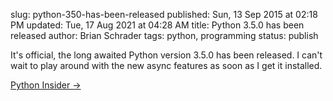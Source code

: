 slug: python-350-has-been-released
published: Sun, 13 Sep 2015 at 02:18 PM
updated: Tue, 17 Aug 2021 at 04:28 AM
title: Python 3.5.0 has been released
author: Brian Schrader
tags: python, programming
status: publish

It's official, the long awaited Python version 3.5.0 has been released. I can't wait to play around with the new async features as soon as I get it installed. 

[Python
Insider &#8594;](http://blog.python.org/2015/09/python-350-has-been-released.html?utm_source=feedburner&utm_medium=feed&utm_campaign=Feed%253A+PythonInsider+%2528Python+Insider%2529)
